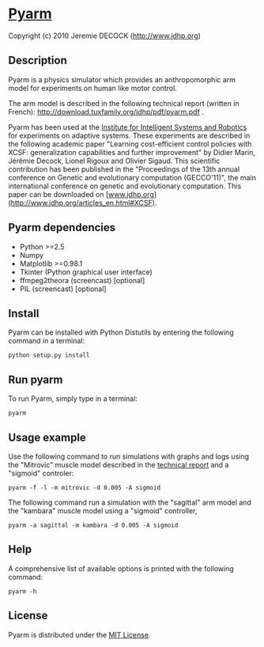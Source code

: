 # [Pyarm](https://github.com/jeremiedecock/pyarm)

Copyright (c) 2010 Jeremie DECOCK (http://www.jdhp.org)

## Description

Pyarm is a physics simulator which provides an anthropomorphic arm model for
experiments on human like motor control. 

The arm model is described in the following technical report (written in
French): http://download.tuxfamily.org/jdhp/pdf/pyarm.pdf .

Pyarm has been used at the [Institute for Intelligent Systems and Robotics](http://www.isir.upmc.fr/)
for experiments on adaptive systems.
These experiments are described in the following academic paper "Learning
cost-efficient control policies with XCSF: generalization capabilities and
further improvement" by Didier Marin, Jérémie Decock, Lionel Rigoux and Olivier
Sigaud.
This scientific contribution has been published in the "Proceedings of the 13th
annual conference on Genetic and evolutionary computation (GECCO'11)", the main
international conference on genetic and evolutionary computation.
This paper can be downloaded on [www.jdhp.org](http://www.jdhp.org/articles_en.html#XCSF).

## Pyarm dependencies

* Python >=2.5
* Numpy
* Matplotlib >=0.98.1
* Tkinter (Python graphical user interface)
* ffmpeg2theora (screencast) [optional]
* PIL (screencast) [optional]

## Install

Pyarm can be installed with Python Distutils by entering the following command
in a terminal:

```
python setup.py install
```

## Run pyarm

To run Pyarm, simply type in a terminal:

```
pyarm
```

## Usage example

Use the following command to run simulations with graphs and logs using the "Mitrovic" muscle model
described in the [technical report](http://download.tuxfamily.org/jdhp/pdf/pyarm.pdf)
and a "sigmoid" controler: 

```
pyarm -f -l -m mitrovic -d 0.005 -A sigmoid
```

The following command run a simulation with the "sagittal" arm model and the
"kambara" muscle model using a "sigmoid" controller, 

```
pyarm -a sagittal -m kambara -d 0.005 -A sigmoid
```

## Help

A comprehensive list of available options is printed with the following command:

```
pyarm -h
```

## License

Pyarm is distributed under the [MIT License](http://opensource.org/licenses/MIT).

